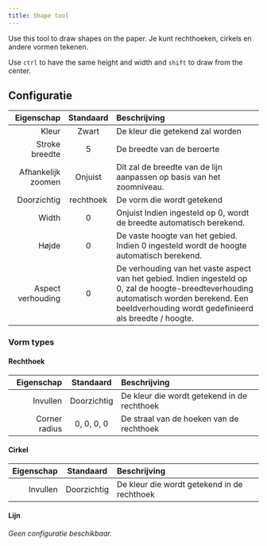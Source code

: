 ```yaml
---
title: Shape tool
---
```


Use this tool to draw shapes on the paper.
Je kunt rechthoeken, cirkels en andere vormen tekenen.

Use `ctrl` to have the same height and width and `shift` to draw from the center.

## Configuratie

|         Eigenschap | Standaard | Beschrijving                                                                                                                                                                                                                                        |
| -----------------: | :-------: | :-------------------------------------------------------------------------------------------------------------------------------------------------------------------------------------------------------------------------------------------------- |
|              Kleur |   Zwart   | De kleur die getekend zal worden                                                                                                                                                                                                                    |
|     Stroke breedte |     5     | De breedte van de beroerte                                                                                                                                                                                                                          |
| Afhankelijk zoomen |  Onjuist  | Dit zal de breedte van de lijn aanpassen op basis van het zoomniveau.                                                                                                                                                               |
|        Doorzichtig | rechthoek | De vorm die wordt getekend                                                                                                                                                                                                                          |
|              Width |     0     | Onjuist Indien ingesteld op 0, wordt de breedte automatisch berekend.                                                                                                                                                               |
|              Højde |     0     | De vaste hoogte van het gebied. Indien 0 ingesteld wordt de hoogte automatisch berekend.                                                                                                                            |
|  Aspect verhouding |     0     | De verhouding van het vaste aspect van het gebied. Indien ingesteld op 0, zal de hoogte-breedteverhouding automatisch worden berekend. Een beeldverhouding wordt gedefinieerd als breedte / hoogte. |

### Vorm types

#### Rechthoek

|    Eigenschap |  Standaard  | Beschrijving                                |
| ------------: | :---------: | :------------------------------------------ |
|      Invullen | Doorzichtig | De kleur die wordt getekend in de rechthoek |
| Corner radius |  0, 0, 0, 0 | De straal van de hoeken van de rechthoek    |

#### Cirkel

| Eigenschap |  Standaard  | Beschrijving                                |
| ---------: | :---------: | :------------------------------------------ |
|   Invullen | Doorzichtig | De kleur die wordt getekend in de rechthoek |

#### Lijn

_Geen configuratie beschikbaar._
